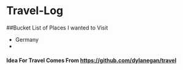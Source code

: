 # Travel-Log


##Bucket List of Places I wanted to Visit

- Germany
- 



#### Idea For Travel Comes From https://github.com/dylanegan/travel
